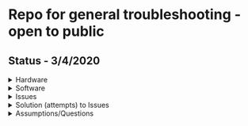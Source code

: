# Repo for general troubleshooting - open to public

## Status - 3/4/2020

<details>
<summary>Hardware</summary>
<p>

- MXChip
- Adafruit "Ultimate GPS" module

</p>
</summary>
</details>

<details>
<summary>Software</summary>
<p>

- VS Code
- PlatforIO IDE
- Adafruit library
- Azure IoT Workbench - extension

</p>
</details>

<details>
<summary>Issues</summary>
<p>

- Setting up MXChip UART (Finger Connector)
- Setting up Adafruit "Ultimate GPS" module
- Between UART & GPS setup issues, can not read GPS Lat/Long in monitor

</p>
</details>

<details>
<summary>Solution (attempts) to Issues</summary>
<p>

- Solution1a: "Adafruit_GPS.h". Added: #include <AZ3166SPI.h>. Goal: reconcile SPI-undefined issue.

- Solution1b: "Adafruit_GPS.h". Because SoftwareSerial not available in MXChip library. Goal: followed in-file
              suggestion to comment out this option, lines 39 & 40:
              #define USE_SW_SERIAL ///< comment this out if you don't want to include
                                    ///< software serial in the library

- Solution2: "UARTClass.h". Added constructor, "UARTClass(UARTName p)" to "class UARTClass : public
              HardwareSerial".  Goal: setup up 2nd serial port (on finger connector), following Rob Miles proposed approach.

- Solution3: "Wire.h". Added member function, "uint8_t requestFrom(uint8_t, uint8_t, uint32_t, uint8_t, uint8_t)"
             to "class TwoWire". Also, added "#define WIRE_ERROR (-1)"
             Goal: to provide same member functions as shown in Arduino library.

- Solution4: "Variant.h": Added "extern UARTClass Serial1".  "Variant.cpp": Added "UARTClass Serial1(UART_1)".
             Goal: following Rob Miles recommendation.  

- Solution5: File5

</p>
</details>


<details>
<summary>Assumptions/Questions</summary>
<p>

- 1. MXChip can not use SoftwareSerial functions
- 2. 2nd Serial port for MXChip-GPS communications must be UART (not SPI or i2c)
- 3. Order of Serial vs. GPS initialization/functions
- 4. Syntax in main.cpp for:  Adafruit_GPS(HardwareSerial *ser); // Constructor when using HardwareSerial
- 5. Syntax in main.cpp for: UARTClass Serial1(UART_1);
- 6. Reconciling library differences between PlatformIO-IDE vs. Arduino-IDE
- 7. How to reconcile SPI.h functionality and low-level driver functionality?

</p>
</details>